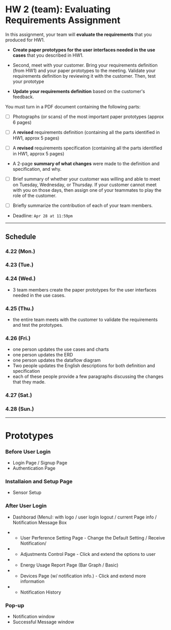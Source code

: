 # HW 2 (team):  Evaluating Requirements Assignment

In this assignment, your team will **evaluate the requirements** that you produced for HW1.

- **Create paper prototypes for the user interfaces needed in the use cases** that you described in HW1. 

- Second, meet with your customer. Bring your requirements definition (from HW1) and your paper prototypes to the meeting. Validate your requirements definition by reviewing it with the customer. Then, test your prototype



- **Update your requirements definition** based on the customer's feedback. 

You must turn in a PDF document containing the following parts:

- [ ] Photographs (or scans) of the most important paper prototypes (approx 6 pages)

- [ ] A **revised** requirements definition (containing all the parts identified in HW1,
approx 5 pages)

- [ ] A **revised** requirements specification (containing all the parts identified in HW1, approx 5 pages)

- A 2-page **summary of what changes** were made to the definition and specification,
and why.

- [ ] Brief summary of whether your customer was willing and able to meet on Tuesday, Wednesday, or Thursday. If your customer cannot meet with you on those days, then assign one of your teammates to play the role of the customer.

- [ ] Briefly summarize the contribution of each of your team members.


- Deadline: `Apr 28 at 11:59pm`

***

## Schedule

### 4.22 (Mon.)



### 4.23 (Tue.)



### 4.24 (Wed.)

- 3 team members create the paper prototypes for the user interfaces needed in the use cases.


### 4.25 (Thu.)

- the entire team meets with the customer to validate the requirements and test the prototypes.


### 4.26 (Fri.)

- one person updates the use cases and charts
- one person updates the ERD
- one person updates the dataflow diagram 
- Two people updates the English descriptions for both definition and specification
- each of these people provide a few paragraphs discussing the changes that they made. 

### 4.27 (Sat.)



### 4.28 (Sun.)


***

# Prototypes

### Before User Login

- Login Page / Signup Page
- Authentication Page

### Installaion and Setup Page

- Sensor Setup

### After User Login

- Dashborad (Menu): with logo / user login logout / current Page info / Notification Message Box
- - User Perference Setting Page - Change the Default Setting / Receive Notification/  

- - Adjustments Control Page - Click and extend the options to user
- - Energy Usage Report Page (Bar Graph / Basic)

- - Devices Page (w/ notification info.) - Click and extend more information
- - Notification History

### Pop-up

- Notification window
- Successful Message window